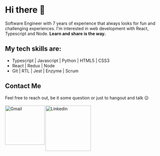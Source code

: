 # Hi there 👋
<p>Software Engineer with 7 years of experience that always looks for fun and challenging experiences. I'm interested in web development with React, Typescript and Node.
<b>Learn and share is the way.</b></p>

## My tech skills are:
  <ul>
  <li>Typescript | Javascript | Python | HTML5 | CSS3</li>
  <li>React | Redux | Node</li>
  <li>Git | RTL | Jest | Enzyme | Scrum</li>
</ul>

## Contact Me
<p>
  Feel free to reach out, be it some question or just to hangout and talk 😉
  <br />
  <br />
  <a target="_blank" href="mailto:ericmadureira.uesc@gmail.com">
   <img align="left" alt="Gmail" width="130" hight="100" src="https://img.shields.io/badge/Gmail-D14836?style=for-the-badge&logo=gmail&logoColor=white" />
  </a>
  <a target="_blank" href="https://www.linkedin.com/in/eric-madureira/">
    <img align="left" alt="Linkedin" width="150" hight="100" src="https://img.shields.io/badge/-LinkedIn-%230077B5?style=for-the-badge&logo=linkedin&logoColor=white" />
  </a>
</p>
